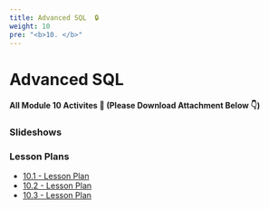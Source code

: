 ```yaml
---
title: Advanced SQL  🔒
weight: 10
pre: "<b>10. </b>"
---
```


# Advanced SQL

#### All Module 10 Activites  📂 (Please Download Attachment Below 👇) 

### Slideshows


### Lesson Plans

* [10.1 - Lesson Plan](./activities/day-01)
* [10.2 - Lesson Plan](./activities/day-02)
* [10.3 - Lesson Plan](./activities/day-03)